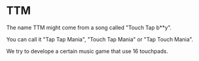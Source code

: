 # TTM
The name TTM might come from a song called "Touch Tap b**y".

You can call it "Tap Tap Mania", "Touch Tap Mania" or "Tap Touch Mania".

We try to develope a certain music game that use 16 touchpads.



